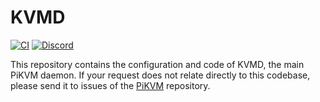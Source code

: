 # KVMD
[![CI](https://github.com/pikvm/kvmd/workflows/CI/badge.svg)](https://github.com/pikvm/kvmd/actions?query=workflow%3ACI)
[![Discord](https://img.shields.io/discord/580094191938437144?logo=discord)](https://discord.gg/bpmXfz5)

This repository contains the configuration and code of KVMD, the main PiKVM daemon.
If your request does not relate directly to this codebase, please send it to issues of the [PiKVM](https://github.com/pikvm/pikvm/issues) repository.
